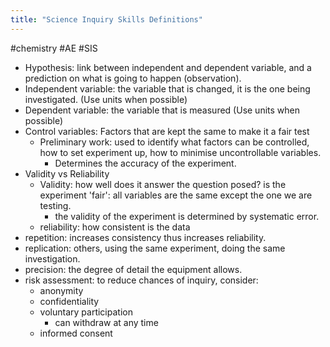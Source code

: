```yaml
---
title: "Science Inquiry Skills Definitions"
---
```

#chemistry #AE #SIS 
- Hypothesis: link between independent and dependent variable, and a prediction on what is going to happen (observation).
- Independent variable: the variable that is changed, it is the one being investigated. (Use units when possible)
- Dependent variable: the variable that is measured (Use units when possible)
- Control variables: Factors that are kept the same to make it a fair test
	- Preliminary work: used to identify what factors can be controlled, how to set experiment up, how to minimise uncontrollable variables.
		- Determines the accuracy of the experiment.
- Validity vs Reliability
	- Validity: how well does it answer the question posed? is the experiment 'fair': all variables are the same except the one we are testing.
		- the validity of the experiment is determined by systematic error.
	- reliability: how consistent is the data
- repetition: increases consistency thus increases reliability.
- replication: others, using the same experiment, doing the same investigation.
- precision: the degree of detail the equipment allows.
- risk assessment: to reduce chances of inquiry, consider:
	- anonymity
	- confidentiality
	- voluntary participation
		- can withdraw at any time
	- informed consent
